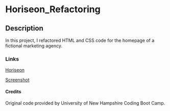 # Horiseon_Refactoring

## Description

In this project, I refactored HTML and CSS code for the homepage of a fictional marketing agency.

### Links

[Horiseon](https://pcragnol.github.io/Horiseon_Refactoring/)

[Screenshot](assets/images/screenshot.png)

#### Credits

Original code provided by University of New Hampshire Coding Boot Camp.